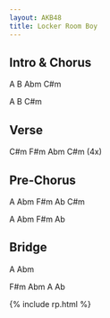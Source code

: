 ```yaml
---
layout: AKB48
title: Locker Room Boy
---
```

## Intro & Chorus 
A B Abm C#m 

A B C#m 

## Verse 
C#m F#m Abm C#m (4x) 

## Pre-Chorus 
A Abm F#m Ab C#m 

A Abm F#m Ab 

## Bridge 
A Abm 

F#m Abm A Ab 

{% include rp.html %}
